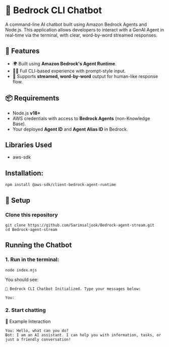 # 🧠 Bedrock CLI Chatbot

A command-line AI chatbot built using Amazon Bedrock Agents and Node.js. This application allows developers to interact with a GenAI Agent in real-time via the terminal, with clear, word-by-word streamed responses.

## 🚀 Features

- 🌍 Built using **Amazon Bedrock's Agent Runtime**.
- 🧑‍💻 Full CLI-based experience with prompt-style input.
- 📡 Supports **streamed, word-by-word** output for human-like response flow.

## 📦 Requirements

- Node.js **v18+**
- AWS credentials with access to **Bedrock Agents** (non-Knowledge Base).
- Your deployed **Agent ID** and **Agent Alias ID** in Bedrock.

## Libraries Used

- aws-sdk

## Installation: 
```
npm install @aws-sdk/client-bedrock-agent-runtime
```


## 🔧 Setup

### Clone this repository

```
git clone https://github.com/Sarimsaljook/Bedrock-agent-stream.git 
cd Bedrock-agent-stream
```

## Running the Chatbot

### 1. Run in the terminal: 
```
node index.mjs
```
You should see:

```
🤖 Bedrock CLI Chatbot Initialized. Type your messages below:

You:
```

### 2. Start chatting 

💬 Example Interaction

```
You: Hello, what can you do?
Bot: I am an AI assistant. I can help you with information, tasks, or just a friendly conversation!
```